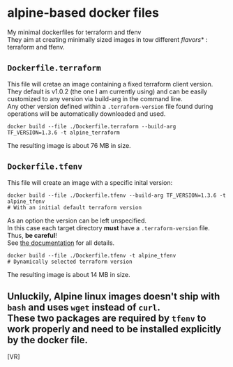 # alpine-based docker files
My minimal dockerfiles for terraform and tfenv  
They aim at creating minimally sized images in tow different *flavors** : terraform and tfenv.

## `Dockerfile.terraform`
This file will cretae an image containing a fixed terraform client version.  
They default is v1.0.2 (the one I am currently using) and can be easily customized to any version via build-arg in the command line.  
Any other version defined within a `.terraform-version` file found during operations will be automatically downloaded and used.  
```
docker build --file ./Dockerfile.terraform --build-arg TF_VERSION=1.3.6 -t alpine_terraform
```
The resulting image is about 76 MB in size.  

## `Dockerfile.tfenv`
This file will create an image with a specific inital version:
```
docker build --file ./Dockerfile.tfenv --build-arg TF_VERSION=1.3.6 -t alpine_tfenv
# With an initial default terraform version
```
As an option the version can be left unspecified.  
In this case each target directory **must** have a `.terraform-version` file. Thus, **be careful**!  
See [the documentation](https://github.com/tfutils/tfenv#terraform-version-file) for all details.
```
docker build --file ./Dockerfile.tfenv -t alpine_tfenv
# Dynamically selected terraform version
```
The resulting image is about 14 MB in size.  

Unluckily, Alpine linux images doesn't ship with `bash` and uses `wget` instead of  `curl`.  
These two packages are required by `tfenv` to work properly and need to be installed explicitly by the docker file.
---
[VR]
